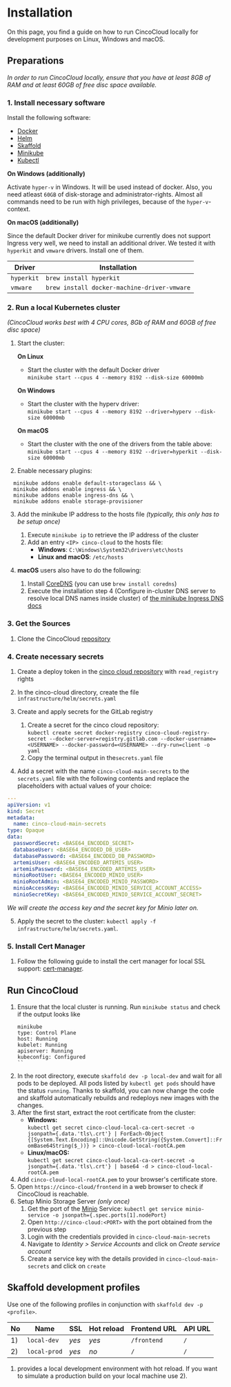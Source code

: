 # Installation

On this page, you find a guide on how to run CincoCloud locally for development purposes on Linux, Windows and macOS.


## Preparations

*In order to run CincoCloud locally, ensure that you have at least 8GB of RAM and at least 60GB of free disc space available.*


### 1. Install necessary software

Install the following software:

- [Docker][docker]
- [Helm][helm]
- [Skaffold][skaffold]
- [Minikube][minikube]
- [Kubectl][kubectl]

**On Windows (additionally)**

Activate `hyper-v` in Windows. It will be used instead of docker. Also, you need atleast `60GB` of disk-storage and administrator-rights. Almost all commands need to be run with high privileges, because of the `hyper-v`-context.

**On macOS (additionally)**

Since the default Docker driver for minikube currently does not support Ingress very well, we need to install an additional driver.
We tested it with `hyperkit` and `vmware` drivers.
Install one of them.

| Driver     | Installation                                |
|------------|---------------------------------------------|
| `hyperkit` | `brew install hyperkit`                     |
| `vmware`   | `brew install docker-machine-driver-vmware` |


### 2. Run a local Kubernetes cluster

*(CincoCloud works best with 4 CPU cores, 8Gb of RAM and 60GB of free disc space)*

1. Start the cluster:

    **On Linux**

    * Start the cluster with the default Docker driver<br>
    `minikube start --cpus 4 --memory 8192 --disk-size 60000mb`

    **On Windows**

    * Start the cluster with the hyperv driver:<br>
    `minikube start --cpus 4 --memory 8192 --driver=hyperv --disk-size 60000mb`

    **On macOS**

    * Start the cluster with the one of the drivers from the table above:<br>
    `minikube start --cpus 4 --memory 8192 --driver=hyperkit --disk-size 60000mb`

2. Enable necessary plugins:

```
  minikube addons enable default-storageclass && \
  minikube addons enable ingress && \
  minikube addons enable ingress-dns && \
  minikube addons enable storage-provisioner
```

3. Add the minikube IP address to the hosts file *(typically, this only has to be setup once)*
    1. Execute `minikube ip` to retrieve the IP address of the cluster
    2. Add an entry `<IP> cinco-cloud` to the hosts file:
        * **Windows**: `C:\Windows\System32\drivers\etc\hosts`
        * **Linux and macOS**: `/etc/hosts`

4. **macOS** users also have to do the following:
    1. Install [CoreDNS](https://coredns.io) (you can use `brew install coredns`)
    2. Execute the installation step 4 (Configure in-cluster DNS server to resolve local DNS names inside cluster) of [the minikube Ingress DNS docs](https://minikube.sigs.k8s.io/docs/handbook/addons/ingress-dns/#installation)

### 3. Get the Sources

1. Clone the CincoCloud [repository][cinco-cloud-repository]

### 4. Create necessary secrets

1. Create a deploy token in the [cinco cloud repository][cinco-cloud-repository] with `read_registry` rights

2. In the cinco-cloud directory, create the file `infrastructure/helm/secrets.yaml`

3. Create and apply secrets for the GitLab registry
    1. Create a secret for the cinco cloud repository:<br>
       `kubectl create secret docker-registry cinco-cloud-registry-secret --docker-server=registry.gitlab.com --docker-username=<USERNAME> --docker-password=<USERNAME> --dry-run=client -o yaml`
    2. Copy the terminal output in the`secrets.yaml` file

4. Add a secret with the name `cinco-cloud-main-secrets` to the `secrets.yaml` file with the following contents and replace the placeholders with actual values of your choice:

```yaml
---
apiVersion: v1
kind: Secret
metadata:
  name: cinco-cloud-main-secrets
type: Opaque
data:
  passwordSecret: <BASE64_ENCODED_SECRET>
  databaseUser: <BASE64_ENCODED_DB_USER>
  databasePassword: <BASE64_ENCODED_DB_PASSWORD>
  artemisUser: <BASE64_ENCODED_ARTEMIS_USER>
  artemisPassword: <BASE64_ENCODED_ARTEMIS_USER>
  minioRootUser: <BASE64_ENCODED_MINIO_USER>
  minioRootAdmin: <BASE64_ENCODED_MINIO_PASSWORD>
  minioAccessKey: <BASE64_ENCODED_MINIO_SERVICE_ACCOUNT_ACCESS>
  minioSecretKey: <BASE64_ENCODED_MINIO_SERVICE_ACCOUNT_SECRET>
```

*We will create the access key and the secret key for Minio later on.*

5. Apply the secret to the cluster: `kubectl apply -f infrastructure/helm/secrets.yaml`.

### 5. Install Cert Manager

1. Follow the following guide to install the cert manager for local SSL support: [cert-manager].

## Run CincoCloud

1. Ensure that the local cluster is running.
   Run `minikube status` and check if the output looks like
      ```
      minikube
      type: Control Plane
      host: Running
      kubelet: Running
      apiserver: Running
      kubeconfig: Configured
      ``
2. In the root directory, execute `skaffold dev -p local-dev` and wait for all pods to be deployed.
   All pods listed by `kubectl get pods` should have the status `running`.
   Thanks to skaffold, you can now change the code and skaffold automatically rebuilds and redeploys new images with the changes.
3. After the first start, extract the root certificate from the cluster:<br>
   * **Windows:**<br>
   `kubectl get secret cinco-cloud-local-ca-cert-secret -o jsonpath={.data.'tls\.crt'} | ForEach-Object {[System.Text.Encoding]::Unicode.GetString({System.Convert]::FromBase64String($_))} > cinco-cloud-local-rootCA.pem`<br>
   * **Linux/macOS:**<br>
   `kubectl get secret cinco-cloud-local-ca-cert-secret -o jsonpath={.data.'tls\.crt'} | base64 -d > cinco-cloud-local-rootCA.pem`
4. Add `cinco-cloud-local-rootCA.pem` to your browser's certificate store.
5. Open `https://cinco-cloud/frontend` in a web browser to check if CincoCloud is reachable.
6. Setup Minio Storage Server *(only once)*
    1. Get the port of the [Minio][minio] Service: `kubectl get service minio-service -o jsonpath={.spec.ports[1].nodePort}`
    2. Open `http://cinco-cloud:<PORT>` with the port obtained from the previous step
    3. Login with the credentials provided in `cinco-cloud-main-secrets`
    4. Navigate to *Identity > Service Accounts* and click on *Create service account*
    5. Create a service key with the details provided in `cinco-cloud-main-secrets` and click on `create`

## Skaffold development profiles

Use one of the following profiles in conjunction with `skaffold dev -p <profile>`.

| No  | Name             | SSL   | Hot reload | Frontend URL | API URL |
|-----|------------------|-------|------------|--------------|---------|
| 1)  | `local-dev`      | *yes*  | *yes*      | `/frontend`  | `/`     |
| 2)  | `local-prod`     | *yes*  | *no*       | `/`          | `/`     |

1) provides a local development environment with hot reload.
If you want to simulate a production build on your local machine use 2).


[helm]: https://helm.sh/
[docker]: https://docs.docker.com/get-docker/
[skaffold]: https://skaffold.dev/
[minikube]: https://minikube.sigs.k8s.io/
[minio]: https://min.io/
[docker-secret]: https://kubernetes.io/docs/tasks/configure-pod-container/pull-image-private-registry/
[cinco-cloud-repository]: https://gitlab.com/scce/cinco-cloud
[kubectl]: https://kubernetes.io/docs/reference/kubectl/overview/
[cert-manager]: https://cert-manager.io/docs/installation/helm/#
